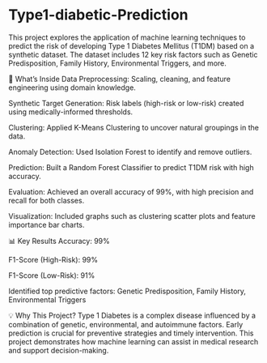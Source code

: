 # Type1-diabetic-Prediction
This project explores the application of machine learning techniques to predict the risk of developing Type 1 Diabetes Mellitus (T1DM) based on a synthetic dataset. The dataset includes 12 key risk factors such as Genetic Predisposition, Family History, Environmental Triggers, and more.

🚀 What’s Inside
Data Preprocessing: Scaling, cleaning, and feature engineering using domain knowledge.

Synthetic Target Generation: Risk labels (high-risk or low-risk) created using medically-informed thresholds.

Clustering: Applied K-Means Clustering to uncover natural groupings in the data.

Anomaly Detection: Used Isolation Forest to identify and remove outliers.

Prediction: Built a Random Forest Classifier to predict T1DM risk with high accuracy.

Evaluation: Achieved an overall accuracy of 99%, with high precision and recall for both classes.

Visualization: Included graphs such as clustering scatter plots and feature importance bar charts.

📊 Key Results
Accuracy: 99%

F1-Score (High-Risk): 99%

F1-Score (Low-Risk): 91%

Identified top predictive factors: Genetic Predisposition, Family History, Environmental Triggers

💡 Why This Project?
Type 1 Diabetes is a complex disease influenced by a combination of genetic, environmental, and autoimmune factors. Early prediction is crucial for preventive strategies and timely intervention. This project demonstrates how machine learning can assist in medical research and support decision-making.
